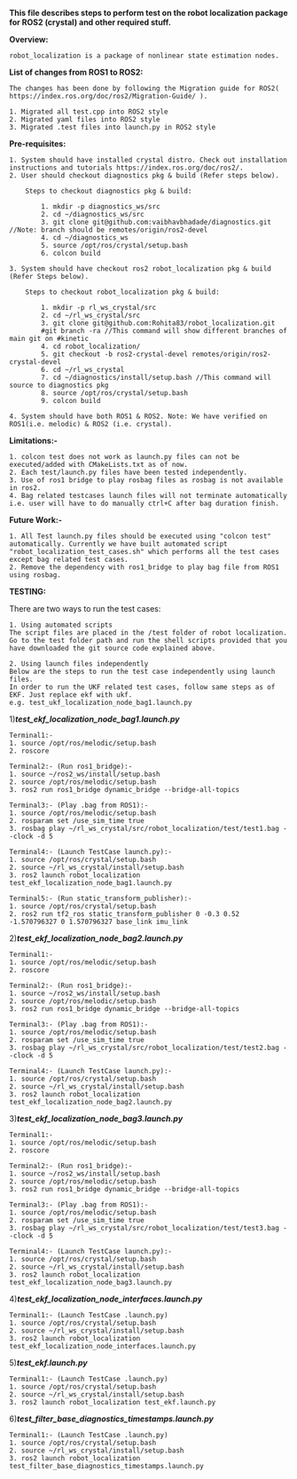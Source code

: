 
**This file describes steps to perform test on the robot localization package for ROS2 (crystal) and other required stuff.**

**Overview:**

	robot_localization is a package of nonlinear state estimation nodes.

**List of changes from ROS1 to ROS2:**

	The changes has been done by following the Migration guide for ROS2( https://index.ros.org/doc/ros2/Migration-Guide/ ).

	1. Migrated all test.cpp into ROS2 style
	2. Migrated yaml files into ROS2 style
	3. Migrated .test files into launch.py in ROS2 style

**Pre-requisites:**

	1. System should have installed crystal distro. Check out installation instructions and tutorials https://index.ros.org/doc/ros2/.
	2. User should checkout diagnostics pkg & build (Refer steps below).

		Steps to checkout diagnostics pkg & build:

			1. mkdir -p diagnostics_ws/src
			2. cd ~/diagnostics_ws/src
			3. git clone git@github.com:vaibhavbhadade/diagnostics.git //Note: branch should be remotes/origin/ros2-devel 
			4. cd ~/diagnostics_ws
			5. source /opt/ros/crystal/setup.bash
			6. colcon build

	3. System should have checkout ros2 robot_localization pkg & build (Refer Steps below).

		Steps to checkout robot_localization pkg & build:

			1. mkdir -p rl_ws_crystal/src
			2. cd ~/rl_ws_crystal/src
			3. git clone git@github.com:Rohita83/robot_localization.git
			#git branch -ra //This command will show different branches of main git on #kinetic
			4. cd robot_localization/
			5. git checkout -b ros2-crystal-devel remotes/origin/ros2-crystal-devel
			6. cd ~/rl_ws_crystal
			7. cd ~/diagnostics/install/setup.bash //This command will source to diagnostics pkg
			8. source /opt/ros/crystal/setup.bash
			9. colcon build

	4. System should have both ROS1 & ROS2. Note: We have verified on ROS1(i.e. melodic) & ROS2 (i.e. crystal).

**Limitations:-** 

	1. colcon test does not work as launch.py files can not be executed/added with CMakeLists.txt as of now.
	2. Each test/launch.py files have been tested independently.
	3. Use of ros1 bridge to play rosbag files as rosbag is not available in ros2.
	4. Bag related testcases launch files will not terminate automatically i.e. user will have to do manually ctrl+C after bag duration finish.

**Future Work:-**

	1. All Test launch.py files should be executed using "colcon test" automatically. Currently we have built automated script "robot_localization_test_cases.sh" which performs all the test cases except bag related test cases.
	2. Remove the dependency with ros1_bridge to play bag file from ROS1 using rosbag.

**TESTING:**

There are two ways to run the test cases:

	1. Using automated scripts
	The script files are placed in the /test folder of robot localization.
	Go to the test folder path and run the shell scripts provided that you have downloaded the git source code explained above.

	2. Using launch files independently
	Below are the steps to run the test case independently using launch files.
	In order to run the UKF related test cases, follow same steps as of EKF. Just replace ekf with ukf.
	e.g. test_ukf_localization_node_bag1.launch.py

1)*******test_ekf_localization_node_bag1.launch.py*******

	Terminal1:-
	1. source /opt/ros/melodic/setup.bash
	2. roscore

	Terminal2:- (Run ros1_bridge):-
	1. source ~/ros2_ws/install/setup.bash
	2. source /opt/ros/melodic/setup.bash
	3. ros2 run ros1_bridge dynamic_bridge --bridge-all-topics	

	Terminal3:- (Play .bag from ROS1):-
	1. source /opt/ros/melodic/setup.bash
	2. rosparam set /use_sim_time true
	3. rosbag play ~/rl_ws_crystal/src/robot_localization/test/test1.bag --clock -d 5

	Terminal4:- (Launch TestCase launch.py):-
	1. source /opt/ros/crystal/setup.bash
	2. source ~/rl_ws_crystal/install/setup.bash
	3. ros2 launch robot_localization test_ekf_localization_node_bag1.launch.py

	Terminal5:- (Run static_transform_publisher):-
	1. source /opt/ros/crystal/setup.bash
	2. ros2 run tf2_ros static_transform_publisher 0 -0.3 0.52 -1.570796327 0 1.570796327 base_link imu_link


2)*******test_ekf_localization_node_bag2.launch.py*******

	Terminal1:-
	1. source /opt/ros/melodic/setup.bash
	2. roscore

	Terminal2:- (Run ros1_bridge):-
	1. source ~/ros2_ws/install/setup.bash
	2. source /opt/ros/melodic/setup.bash
	3. ros2 run ros1_bridge dynamic_bridge --bridge-all-topics	

	Terminal3:- (Play .bag from ROS1):-
	1. source /opt/ros/melodic/setup.bash
	2. rosparam set /use_sim_time true
	3. rosbag play ~/rl_ws_crystal/src/robot_localization/test/test2.bag --clock -d 5

	Terminal4:- (Launch TestCase launch.py):-
	1. source /opt/ros/crystal/setup.bash
	2. source ~/rl_ws_crystal/install/setup.bash
	3. ros2 launch robot_localization test_ekf_localization_node_bag2.launch.py

3)*******test_ekf_localization_node_bag3.launch.py*******

	Terminal1:-
	1. source /opt/ros/melodic/setup.bash
	2. roscore

	Terminal2:- (Run ros1_bridge):-
	1. source ~/ros2_ws/install/setup.bash
	2. source /opt/ros/melodic/setup.bash
	3. ros2 run ros1_bridge dynamic_bridge --bridge-all-topics	

	Terminal3:- (Play .bag from ROS1):-
	1. source /opt/ros/melodic/setup.bash
	2. rosparam set /use_sim_time true
	3. rosbag play ~/rl_ws_crystal/src/robot_localization/test/test3.bag --clock -d 5

	Terminal4:- (Launch TestCase launch.py):-
	1. source /opt/ros/crystal/setup.bash
	2. source ~/rl_ws_crystal/install/setup.bash
	3. ros2 launch robot_localization test_ekf_localization_node_bag3.launch.py

4)*******test_ekf_localization_node_interfaces.launch.py*******

	Terminal1:- (Launch TestCase .launch.py)
	1. source /opt/ros/crystal/setup.bash
	2. source ~/rl_ws_crystal/install/setup.bash
	3. ros2 launch robot_localization test_ekf_localization_node_interfaces.launch.py

5)*******test_ekf.launch.py*******

	Terminal1:- (Launch TestCase .launch.py)
	1. source /opt/ros/crystal/setup.bash
	2. source ~/rl_ws_crystal/install/setup.bash
	3. ros2 launch robot_localization test_ekf.launch.py

6)*******test_filter_base_diagnostics_timestamps.launch.py*******

	Terminal1:- (Launch TestCase .launch.py)
	1. source /opt/ros/crystal/setup.bash
	2. source ~/rl_ws_crystal/install/setup.bash
	3. ros2 launch robot_localization test_filter_base_diagnostics_timestamps.launch.py
